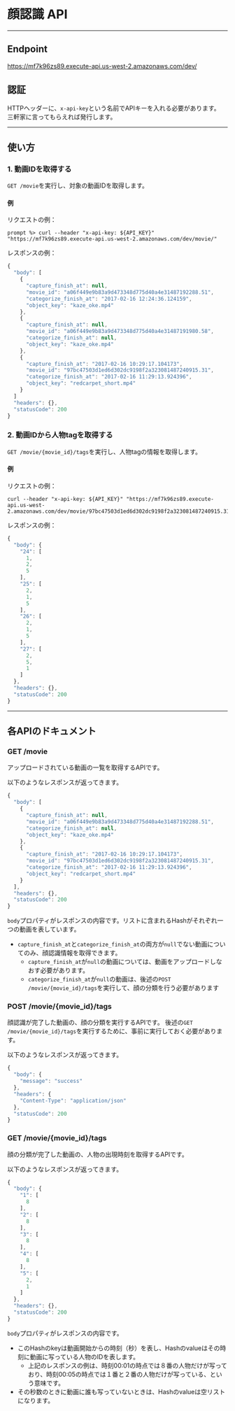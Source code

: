 # 顔認識 API
<hr />

## Endpoint

https://mf7k96zs89.execute-api.us-west-2.amazonaws.com/dev/

## 認証

HTTPヘッダーに、`x-api-key`という名前でAPIキーを入れる必要があります。
三軒家に言ってもらえれば発行します。

<hr />

## 使い方
### 1. 動画IDを取得する

`GET /movie`を実行し、対象の動画IDを取得します。

#### 例

リクエストの例：
```shell
prompt %> curl --header "x-api-key: ${API_KEY}" "https://mf7k96zs89.execute-api.us-west-2.amazonaws.com/dev/movie/"
```

レスポンスの例：
```javascript
{
  "body": [
    {
      "capture_finish_at": null,
      "movie_id": "a06f449e9b83a9d473348d775d40a4e31487192288.51",
      "categorize_finish_at": "2017-02-16 12:24:36.124159",
      "object_key": "kaze_oke.mp4"
    },
    {
      "capture_finish_at": null,
      "movie_id": "a06f449e9b83a9d473348d775d40a4e31487191980.58",
      "categorize_finish_at": null,
      "object_key": "kaze_oke.mp4"
    },
    {
      "capture_finish_at": "2017-02-16 10:29:17.104173",
      "movie_id": "97bc47503d1ed6d302dc9198f2a323081487240915.31",
      "categorize_finish_at": "2017-02-16 11:29:13.924396",
      "object_key": "redcarpet_short.mp4"
    }
  ]
  "headers": {},
  "statusCode": 200
}
```

### 2. 動画IDから人物tagを取得する

`GET /movie/{movie_id}/tags`を実行し、人物tagの情報を取得します。

#### 例

リクエストの例：
```shell
curl --header "x-api-key: ${API_KEY}" "https://mf7k96zs89.execute-api.us-west-2.amazonaws.com/dev/movie/97bc47503d1ed6d302dc9198f2a323081487240915.31/tags"
```

レスポンスの例：
```javascript
{
  "body": {
    "24": [
      1,
      2,
      5
    ],
    "25": [
      2,
      1,
      5
    ],
    "26": [
      2,
      1,
      5
    ],
    "27": [
      2,
      5,
      1
    ]
  },
  "headers": {},
  "statusCode": 200
}
```


<hr />

## 各APIのドキュメント

### GET /movie

アップロードされている動画の一覧を取得するAPIです。

以下のようなレスポンスが返ってきます。

```javascript
{
  "body": [
    {
      "capture_finish_at": null,
      "movie_id": "a06f449e9b83a9d473348d775d40a4e31487192288.51",
      "categorize_finish_at": null,
      "object_key": "kaze_oke.mp4"
    },
    {
      "capture_finish_at": "2017-02-16 10:29:17.104173",
      "movie_id": "97bc47503d1ed6d302dc9198f2a323081487240915.31",
      "categorize_finish_at": "2017-02-16 11:29:13.924396",
      "object_key": "redcarpet_short.mp4"
    }
  ],
  "headers": {},
  "statusCode": 200
}
```

`body`プロパティがレスポンスの内容です。リストに含まれるHashがそれぞれ一つの動画を表しています。

- `capture_finish_at`と`categorize_finish_at`の両方が`null`でない動画についてのみ、顔認識情報を取得できます。
    - `capture_finish_at`が`null`の動画については、動画をアップロードしなおす必要があります。
    - `categorize_finish_at`が`null`の動画は、後述の`POST /movie/{movie_id}/tags`を実行して、顔の分類を行う必要があります

### POST /movie/{movie\_id}/tags

顔認識が完了した動画の、顔の分類を実行するAPIです。
後述の`GET /movie/{movie_id}/tags`を実行するために、事前に実行しておく必要があります。

以下のようなレスポンスが返ってきます。

```javascript
{
  "body": {
    "message": "success"
  },
  "headers": {
    "Content-Type": "application/json"
  },
  "statusCode": 200
}
```

### GET /movie/{movie\_id}/tags

顔の分類が完了した動画の、人物の出現時刻を取得するAPIです。

以下のようなレスポンスが返ってきます。

```javascript
{
  "body": {
    "1": [
      8
    ],
    "2": [
      8
    ],
    "3": [
      8
    ],
    "4": [
      8
    ],
    "5": [
      2,
      1
    ]
  },
  "headers": {},
  "statusCode": 200
}
```

`body`プロパティがレスポンスの内容です。

- このHashのkeyは動画開始からの時刻（秒）を表し、Hashのvalueはその時刻に動画に写っている人物のIDを表します。
    - 上記のレスポンスの例は、時刻00:01の時点では８番の人物だけが写っており、時刻00:05の時点では１番と２番の人物だけが写っている、という意味です。
- その秒数のときに動画に誰も写っていないときは、Hashのvalueは空リストになります。
